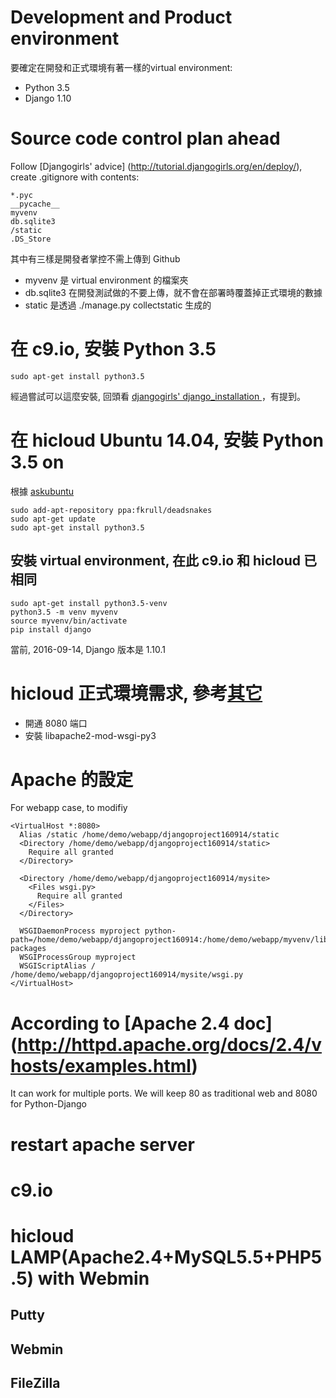 # Development and Product environment
要確定在開發和正式環境有著一樣的virtual environment:
- Python 3.5
- Django 1.10

# Source code control plan ahead


Follow [Djangogirls' advice] (http://tutorial.djangogirls.org/en/deploy/), create .gitignore with contents:
    
    *.pyc
    __pycache__
    myvenv
    db.sqlite3
    /static
    .DS_Store

其中有三樣是開發者掌控不需上傳到 Github
- myvenv 是 virtual environment 的檔案夾
- db.sqlite3 在開發測試做的不要上傳，就不會在部署時覆蓋掉正式環境的數據
- static 是透過 ./manage.py collectstatic 生成的





# 在 c9.io, 安裝 Python 3.5  
    sudo apt-get install python3.5

經過嘗試可以這麼安裝, 回頭看 [djangogirls' django_installation ](http://tutorial.djangogirls.org/en/django_installation/  )，有提到。

# 在 hicloud Ubuntu 14.04, 安裝 Python 3.5 on    
根據 [askubuntu](http://askubuntu.com/questions/682869/how-do-i-install-newer-python-versions-using-apt-get)
    
    sudo add-apt-repository ppa:fkrull/deadsnakes
    sudo apt-get update
    sudo apt-get install python3.5



## 安裝 virtual environment, 在此 c9.io 和 hicloud 已相同    

    sudo apt-get install python3.5-venv
    python3.5 -m venv myvenv
    source myvenv/bin/activate
    pip install django 

當前, 2016-09-14, Django 版本是 1.10.1
    



# hicloud 正式環境需求, 參考[其它](OTHERS.md)
- 開通 8080 端口
- 安裝 libapache2-mod-wsgi-py3

# Apache 的設定


For webapp case, to modifiy

    <VirtualHost *:8080>
      Alias /static /home/demo/webapp/djangoproject160914/static
      <Directory /home/demo/webapp/djangoproject160914/static>
        Require all granted
      </Directory>
    
      <Directory /home/demo/webapp/djangoproject160914/mysite>
        <Files wsgi.py>
          Require all granted
        </Files>
      </Directory>
    
      WSGIDaemonProcess myproject python-path=/home/demo/webapp/djangoproject160914:/home/demo/webapp/myvenv/lib/python3.5/site-packages
      WSGIProcessGroup myproject
      WSGIScriptAlias / /home/demo/webapp/djangoproject160914/mysite/wsgi.py
    </VirtualHost>


# According to [Apache 2.4 doc] (http://httpd.apache.org/docs/2.4/vhosts/examples.html)
It can work for multiple ports.
We will keep 80 as traditional web and 8080 for Python-Django

# restart apache server



# c9.io



# hicloud LAMP(Apache2.4+MySQL5.5+PHP5.5) with Webmin

## Putty

## Webmin


## FileZilla 